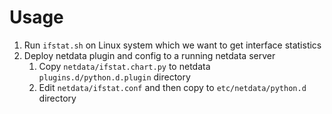 # Usage

1. Run `ifstat.sh` on Linux system which we want to get interface statistics
2. Deploy netdata plugin and config to a running netdata server
   1. Copy `netdata/ifstat.chart.py` to netdata `plugins.d/python.d.plugin` directory
   2. Edit `netdata/ifstat.conf` and then copy to `etc/netdata/python.d` directory

